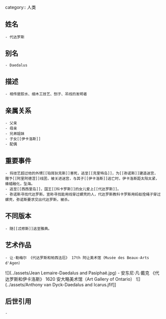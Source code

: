 category:: 人类
## 姓名
	- 代达罗斯
## 别名
	- Daedalus
## 描述
	- 相传是胶水、细木工技艺、刨子、吊线的发明者
## 亲属关系
	- 父亲
	- 母亲
	- 兄弟姐妹
	- 子女[[伊卡洛斯]]
	- 配偶
## 重要事件
	- 将技艺超过他的外甥[[珀耳狄克斯]]害死，逃至[[克里特岛]]，为[[弥诺斯]]建造迷宫，赠予[[阿里阿德涅]]线团，被关进迷宫，与其子[[伊卡洛斯]]逃亡时，伊卡洛斯距太阳太紧，蜂蜡融化，坠海。
	- 逃至[[西西里岛]]，国王[[科卡罗斯]]的女儿爱上[[代达罗斯]]。
	- 弥诺斯寻找代达罗斯，宣称寻找能用线穿过螺壳的人，代达罗斯教科卡罗斯用蚂蚁拴绳子穿过螺壳，弥诺斯要求交出代达罗斯，被杀。
## 不同版本
	- 随[[忒修斯]]逃至雅典。
## 艺术作品
	- 让·勒梅尔 《代达罗斯和帕西法厄》 17th 阿让美术馆（Musée des Beaux-Arts d'Agen）
 ![](../assets/Jean Lemaire-Daedalus and Pasiphaë.jpg)
	- 安东尼·凡·戴克 《代达罗斯和伊卡洛斯》 1620 安大略美术馆（Art Gallery of Ontario）
 ![](../assets/Anthony van Dyck-Daedalus and Icarus.jfif]]
## 后世引用
	-
